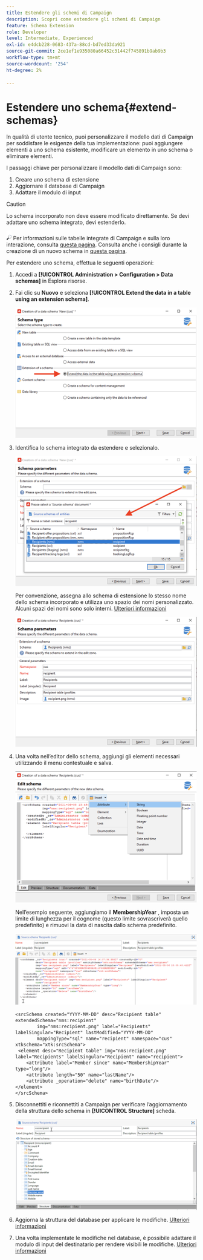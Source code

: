 ```yaml
---
title: Estendere gli schemi di Campaign
description: Scopri come estendere gli schemi di Campaign
feature: Schema Extension
role: Developer
level: Intermediate, Experienced
exl-id: e4dcb228-0683-437a-88cd-bd7ed33da921
source-git-commit: 2ce1ef1e935080a66452c31442f745891b9ab9b3
workflow-type: tm+mt
source-wordcount: '254'
ht-degree: 2%

---
```


# Estendere uno schema{#extend-schemas}

In qualità di utente tecnico, puoi personalizzare il modello dati di Campaign per soddisfare le esigenze della tua implementazione: puoi aggiungere elementi a uno schema esistente, modificare un elemento in uno schema o eliminare elementi.

I passaggi chiave per personalizzare il modello dati di Campaign sono:

1. Creare uno schema di estensione
1. Aggiornare il database di Campaign
1. Adattare il modulo di input

>[!CAUTION]
>Lo schema incorporato non deve essere modificato direttamente. Se devi adattare uno schema integrato, devi estenderlo.

![](../assets/do-not-localize/glass.png) Per informazioni sulle tabelle integrate di Campaign e sulla loro interazione, consulta [questa pagina](datamodel.md). Consulta anche i consigli durante la creazione di un nuovo schema in [questa pagina](create-schema.md).

Per estendere uno schema, effettua le seguenti operazioni:

1. Accedi a **[!UICONTROL Administration > Configuration > Data schemas]** in Esplora risorse.
1. Fai clic su **Nuovo** e seleziona **[!UICONTROL Extend the data in a table using an extension schema]**.

   ![](assets/extend-schema-option.png)

1. Identifica lo schema integrato da estendere e selezionalo.

   ![](assets/extend-schema-select.png)

   Per convenzione, assegna allo schema di estensione lo stesso nome dello schema incorporato e utilizza uno spazio dei nomi personalizzato.  Alcuni spazi dei nomi sono solo interni. [Ulteriori informazioni](schemas.md#reserved-namespaces)

   ![](assets/extend-schema-validate.png)

1. Una volta nell’editor dello schema, aggiungi gli elementi necessari utilizzando il menu contestuale e salva.

   ![](assets/extend-schema-edit.png)

   Nell’esempio seguente, aggiungiamo il **MembershipYear** , imposta un limite di lunghezza per il cognome (questo limite sovrascriverà quello predefinito) e rimuovi la data di nascita dallo schema predefinito.

   ![](assets/extend-schema-sample.png)

   ```
   <srcSchema created="YYYY-MM-DD" desc="Recipient table" extendedSchema="nms:recipient"
           img="nms:recipient.png" label="Recipients" labelSingular="Recipient" lastModified="YYYY-MM-DD"
           mappingType="sql" name="recipient" namespace="cus" xtkschema="xtk:srcSchema">
    <element desc="Recipient table" img="nms:recipient.png" label="Recipients" labelSingular="Recipient" name="recipient">
       <attribute label="Member since" name="MembershipYear" type="long"/>
       <attribute length="50" name="lastName"/>
       <attribute _operation="delete" name="birthDate"/>
   </element>
   </srcSchema>
   ```

1. Disconnettiti e riconnettiti a Campaign per verificare l’aggiornamento della struttura dello schema in **[!UICONTROL Structure]** scheda.

   ![](assets/extend-schema-structure.png)

1. Aggiorna la struttura del database per applicare le modifiche. [Ulteriori informazioni](update-database-structure.md)

1. Una volta implementate le modifiche nel database, è possibile adattare il modulo di input del destinatario per rendere visibili le modifiche. [Ulteriori informazioni](forms.md)
